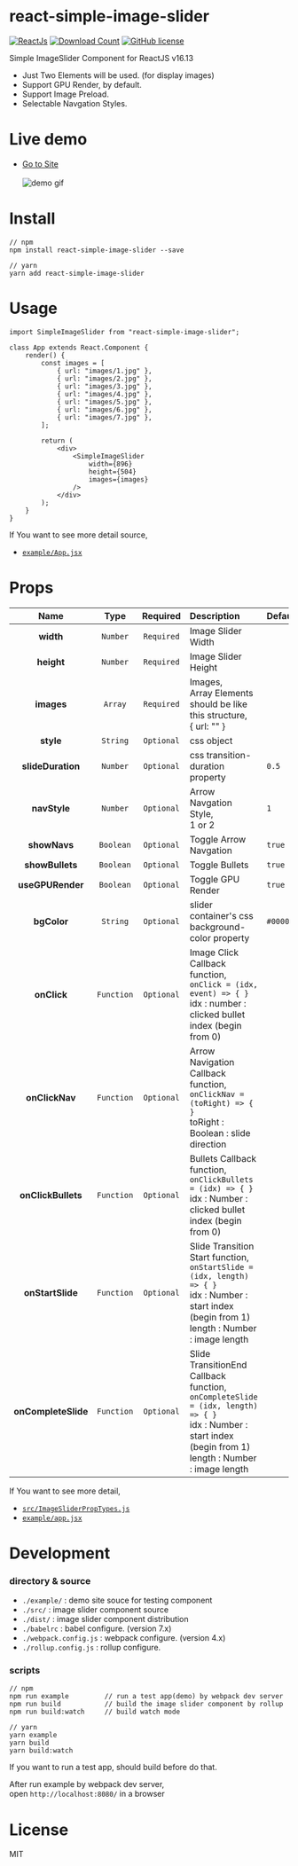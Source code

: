 # react-simple-image-slider
[![ReactJs][react-image]][react-url]
[![Download Count][download-image]][download-url]
[![GitHub license][license-image]][license-url]

[react-image]: https://img.shields.io/badge/ReactJS-%5E16.4.2-blue.svg
[react-url]: https://reactjs.org
[download-image]: http://img.shields.io/npm/dm/react-simple-image-slider.svg?style=flat
[download-url]: http://www.npmjs.com/package/react-simple-image-slider
[license-image]: https://img.shields.io/badge/license-MIT-blue.svg
[license-url]: https://github.com/kimcoder/react-simple-image-slider/blob/master/LICENSE

Simple ImageSlider Component for ReactJS v16.13<br>
- Just Two Elements will be used. (for display images)
- Support GPU Render, by default. 
- Support Image Preload.
- Selectable Navgation Styles.

# Live demo 
- <a href="https://kimcoder.github.io/demo/react-simple-image-slider/" target="_blank">Go to Site</a><br><br>
![demo gif](https://github.com/kimcoder/react-simple-image-slider/raw/master/demo.gif)


# Install
```
// npm
npm install react-simple-image-slider --save

// yarn
yarn add react-simple-image-slider
```

# Usage
```
import SimpleImageSlider from "react-simple-image-slider";

class App extends React.Component {
    render() {
        const images = [
            { url: "images/1.jpg" },
            { url: "images/2.jpg" },
            { url: "images/3.jpg" },
            { url: "images/4.jpg" },
            { url: "images/5.jpg" },
            { url: "images/6.jpg" },
            { url: "images/7.jpg" },
        ];

        return (
            <div>
                <SimpleImageSlider
                    width={896}
                    height={504}
                    images={images}
                />
            </div>
        );
    }
}
```
If You want to see more detail source,<br>
- [`example/App.jsx`](https://github.com/kimcoder/react-simple-image-slider/blob/master/example/App.jsx)<br>

# Props
|Name|Type|Required|Description|Default|
|:--:|:--:|:-----:|:----------|:------|
|**width**|`Number`|`Required`|Image Slider Width||
|**height**|`Number`|`Required`|Image Slider Height||
|**images**|`Array`|`Required`|Images,<br>Array Elements should be like this structure,<br>{ url: "" }||
|**style**|`String`|`Optional`|css object||
|**slideDuration**|`Number`|`Optional`|css transition-duration property|`0.5`|
|**navStyle**|`Number`|`Optional`|Arrow Navgation Style,<br>1 or 2|`1`|
|**showNavs**|`Boolean`|`Optional`|Toggle Arrow Navgation|`true`|
|**showBullets**|`Boolean`|`Optional`|Toggle Bullets|`true`|
|**useGPURender**|`Boolean`|`Optional`|Toggle GPU Render|`true`|
|**bgColor**|`String`|`Optional`|slider container's css background-color property|`#000000`|
|**onClick**|`Function`|`Optional`|Image Click Callback function,<br>`onClick = (idx, event) => { }`<br>idx : number : clicked bullet index (begin from 0)||
|**onClickNav**|`Function`|`Optional`|Arrow Navigation Callback function,<br>`onClickNav = (toRight) => { }`<br>toRight : Boolean : slide direction||
|**onClickBullets**|`Function`|`Optional`|Bullets Callback function,<br>`onClickBullets = (idx) => { }`<br>idx : Number : clicked bullet index (begin from 0)||
|**onStartSlide**|`Function`|`Optional`|Slide Transition Start function,<br>`onStartSlide = (idx, length) => { }`<br>idx : Number : start index (begin from 1)<br>length : Number : image length||
|**onCompleteSlide**|`Function`|`Optional`|Slide TransitionEnd Callback function,<br>`onCompleteSlide = (idx, length) => { }`<br>idx : Number : start index (begin from 1)<br>length : Number : image length||

If You want to see more detail,<br>
- [`src/ImageSliderPropTypes.js`](https://github.com/kimcoder/react-simple-image-slider/blob/master/src/ImageSliderPropTypes.js)
- [`example/app.jsx`](https://github.com/kimcoder/react-simple-image-slider/blob/master/example/App.jsx)<br>

# Development
### directory & source
- ``./example/`` : demo site souce for testing component
- ``./src/`` : image slider component source
- ``./dist/`` : image slider component distribution
- ``./babelrc`` : babel configure. (version 7.x)
- ``./webpack.config.js`` : webpack configure. (version 4.x)
- ``./rollup.config.js`` : rollup configure.

### scripts
```
// npm
npm run example         // run a test app(demo) by webpack dev server
npm run build           // build the image slider component by rollup
npm run build:watch     // build watch mode

// yarn
yarn example
yarn build
yarn build:watch
```
If you want to run a test app, should build before do that.<br>

After run example by webpack dev server,<br>
open ``http://localhost:8080/`` in a browser<br>

# License
MIT